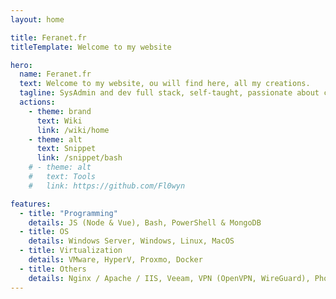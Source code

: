 ```yaml
---
layout: home

title: Feranet.fr
titleTemplate: Welcome to my website

hero:
  name: Feranet.fr
  text: Welcome to my website, ou will find here, all my creations.
  tagline: SysAdmin and dev full stack, self-taught, passionate about computers and new technologies.
  actions:
    - theme: brand
      text: Wiki
      link: /wiki/home
    - theme: alt
      text: Snippet
      link: /snippet/bash
    # - theme: alt
    #   text: Tools
    #   link: https://github.com/Fl0wyn

features:
  - title: "Programming"
    details: JS (Node & Vue), Bash, PowerShell & MongoDB
  - title: OS
    details: Windows Server, Windows, Linux, MacOS
  - title: Virtualization
    details: VMware, HyperV, Proxmo, Docker
  - title: Others
    details: Nginx / Apache / IIS, Veeam, VPN (OpenVPN, WireGuard), Photoshop & Illustrator
---
```


